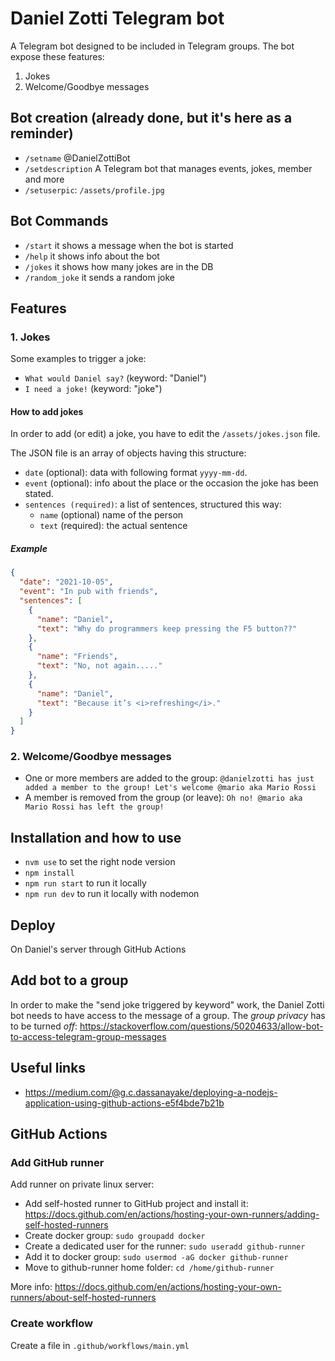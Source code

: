 # Daniel Zotti Telegram bot

A Telegram bot designed to be included in Telegram groups. The bot expose these features:

1. Jokes
2. Welcome/Goodbye messages

## Bot creation (already done, but it's here as a reminder)

- `/setname` @DanielZottiBot
- `/setdescription` A Telegram bot that manages events, jokes, member and more
- `/setuserpic`: `/assets/profile.jpg`

## Bot Commands

- `/start` it shows a message when the bot is started
- `/help` it shows info about the bot
- `/jokes` it shows how many jokes are in the DB
- `/random_joke` it sends a random joke

## Features

### 1. Jokes

Some examples to trigger a joke:

- `What would Daniel say?` (keyword: "Daniel")
- `I need a joke!` (keyword: "joke")

#### How to add jokes

In order to add (or edit) a joke, you have to edit the `/assets/jokes.json` file.

The JSON file is an array of objects having this structure:

- `date` (optional): data with following format `yyyy-mm-dd`.
- `event` (optional): info about the place or the occasion the joke has been stated.
- `sentences (required)`: a list of sentences, structured this way:
  - `name` (optional) name of the person
  - `text` (required): the actual sentence

##### Example

```json
{
  "date": "2021-10-05",
  "event": "In pub with friends",
  "sentences": [
    {
      "name": "Daniel",
      "text": "Why do programmers keep pressing the F5 button??"
    },
    {
      "name": "Friends",
      "text": "No, not again....."
    },
    {
      "name": "Daniel",
      "text": "Because it’s <i>refreshing</i>."
    }
  ]
}
```

### 2. Welcome/Goodbye messages

- One or more members are added to the group:
  `@danielzotti has just added a member to the group! Let's welcome @mario aka Mario Rossi`
- A member is removed from the group (or leave):
  `Oh no! @mario aka Mario Rossi has left the group!`


## Installation and how to use

- `nvm use` to set the right node version
- `npm install`
- `npm run start` to run it locally
- `npm run dev` to run it locally with nodemon

## Deploy

On Daniel's server through GitHub Actions

## Add bot to a group
In order to make the "send joke triggered by keyword" work, the Daniel Zotti bot needs to have access to the message of a group.
The *group privacy* has to be turned *off*: https://stackoverflow.com/questions/50204633/allow-bot-to-access-telegram-group-messages

## Useful links
- https://medium.com/@g.c.dassanayake/deploying-a-nodejs-application-using-github-actions-e5f4bde7b21b

## GitHub Actions

### Add GitHub runner
Add runner on private linux server:
- Add self-hosted runner to GitHub project and install it: https://docs.github.com/en/actions/hosting-your-own-runners/adding-self-hosted-runners
- Create docker group: `sudo groupadd docker`
- Create a dedicated user for the runner: `sudo useradd github-runner`
- Add it to docker group: `sudo usermod -aG docker github-runner` 
- Move to github-runner home folder: `cd /home/github-runner`

More info: https://docs.github.com/en/actions/hosting-your-own-runners/about-self-hosted-runners

### Create workflow
Create a file in `.github/workflows/main.yml`

